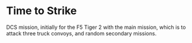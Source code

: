 # Time to Strike

DCS mission, initially for the F5 Tiger 2 with the main mission, which is to attack three truck convoys, and random secondary missions.
